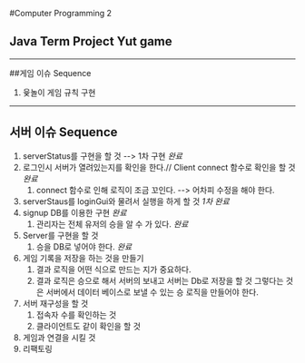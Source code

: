 #Computer Programming 2 
## Java Term Project Yut game

- - -

##게임 이슈 Sequence
1. 윷놀이 게임 규칙 구현
- - -
##  서버 이슈 Sequence
1. serverStatus를 구현을 할 것 --> 1차 구현 *완료*
2. 로그인시 서버가 열려있는지를 확인을 한다.// Client connect 함수로 확인을 할 것 *완료*
    1. connect 함수로 인해 로직이 조금 꼬인다. --> 어차피 수정을 해야 한다.   
3. serverStaus를 loginGui와 물려서 실행을 하게 할 것  *1차 완료*
4. signup DB를 이용한 구현 *완료*
    1. 관리자는 전체 유저의 승을 알 수 가 있다. *완료*
5. Server를 구현을 할 것
    1. 승을 DB로 넣어야 한다. *완료* 
6. 게임 기록을 저장을 하는 것을 만들기
    1. 결과 로직을 어떤 식으로 만드는 지가 중요하다.
    2. 결과 로직은 승으로 해서 서버의 보내고 서버는 Db로 저장을 할 것
    그렇다는 것은 서버에서 데이터 베이스로 보낼 수 있는 승 로직을 만들어야 한다.
7. 서버 재구성을 할 것
    1. 접속자 수를 확인하는 것
    2. 클라이언트도 같이 확인을 할 것   
8. 게임과 연결을 시킬 것
9. 리팩토링


